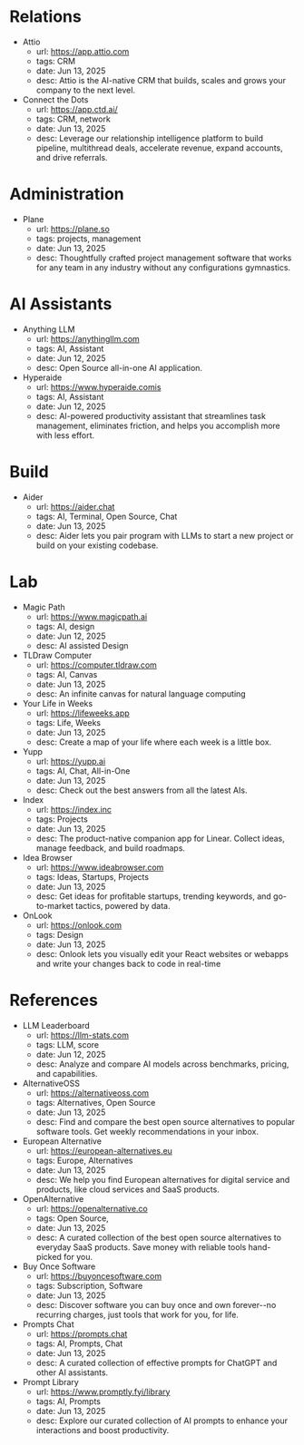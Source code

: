 # Relations

- Attio
  - url: https://app.attio.com
  - tags: CRM
  - date: Jun 13, 2025
  - desc: Attio is the AI-native CRM that builds, scales and grows your company to the next level.
- Connect the Dots
  - url: https://app.ctd.ai/
  - tags: CRM, network
  - date: Jun 13, 2025
  - desc: Leverage our relationship intelligence platform to build pipeline, multithread deals, accelerate revenue, expand accounts, and drive referrals.
  
# Administration

- Plane
  - url: https://plane.so
  - tags: projects, management
  - date: Jun 13, 2025
  - desc: Thoughtfully crafted project management software that works for any team in any industry without any configurations gymnastics.

# AI Assistants

- Anything LLM
  - url: https://anythingllm.com
  - tags: AI, Assistant
  - date: Jun 12, 2025
  - desc: Open Source all-in-one AI application.
- Hyperaide
  - url: https://www.hyperaide.comis
  - tags: AI, Assistant
  - date: Jun 12, 2025
  - desc: AI-powered productivity assistant that streamlines task management, eliminates friction, and helps you accomplish more with less effort.

# Build

- Aider
  - url: https://aider.chat
  - tags: AI, Terminal, Open Source, Chat
  - date: Jun 13, 2025
  - desc: Aider lets you pair program with LLMs to start a new project or build on your existing codebase.

# Lab

- Magic Path
  - url: https://www.magicpath.ai
  - tags: AI, design
  - date: Jun 12, 2025
  - desc: AI assisted Design
- TLDraw Computer
  - url: https://computer.tldraw.com
  - tags: AI, Canvas
  - date: Jun 13, 2025
  - desc: An infinite canvas for natural language computing
- Your Life in Weeks
  - url: https://lifeweeks.app
  - tags: Life, Weeks
  - date: Jun 13, 2025
  - desc: Create a map of your life where each week is a little box.
- Yupp
  - url: https://yupp.ai
  - tags: AI, Chat, All-in-One
  - date: Jun 13, 2025
  - desc: Check out the best answers from all the latest AIs.
- Index
  - url: https://index.inc
  - tags: Projects
  - date: Jun 13, 2025
  - desc: The product-native companion app for Linear. Collect ideas, manage feedback, and build roadmaps.
- Idea Browser
  - url: https://www.ideabrowser.com
  - tags: Ideas, Startups, Projects
  - date: Jun 13, 2025
  - desc: Get ideas for profitable startups, trending keywords, and go-to-market tactics, powered by data.
- OnLook
  - url: https://onlook.com 
  - tags: Design
  - date: Jun 13, 2025
  - desc: Onlook lets you visually edit your React websites or webapps and  write your changes back to code in real-time

# References

- LLM Leaderboard
  - url: https://llm-stats.com
  - tags: LLM, score
  - date: Jun 12, 2025
  - desc: Analyze and compare AI models across benchmarks, pricing, and capabilities.
- AlternativeOSS
  - url: https://alternativeoss.com
  - tags: Alternatives, Open Source
  - date: Jun 13, 2025
  - desc: Find and compare the best open source alternatives to popular software tools. Get weekly recommendations in your inbox.
- European Alternative
  - url: https://european-alternatives.eu
  - tags: Europe, Alternatives
  - date: Jun 13, 2025
  - desc: We help you find European alternatives for digital service and products, like cloud services and SaaS products.
- OpenAlternative
  - url: https://openalternative.co
  - tags: Open Source, 
  - date: Jun 13, 2025
  - desc: A curated collection of the best open source alternatives to everyday SaaS products. Save money with reliable tools hand-picked for you.
- Buy Once Software
  - url: https://buyoncesoftware.com
  - tags: Subscription, Software
  - date: Jun 13, 2025
  - desc: Discover software you can buy once and own forever--no recurring charges, just tools that work for you, for life.
- Prompts Chat
  - url: https://prompts.chat
  - tags: AI, Prompts, Chat
  - date: Jun 13, 2025
  - desc: A curated collection of effective prompts for ChatGPT and other AI assistants.
- Prompt Library
  - url: https://www.promptly.fyi/library
  - tags: AI, Prompts
  - date: Jun 13, 2025
  - desc: Explore our curated collection of AI prompts to enhance your interactions and boost productivity.